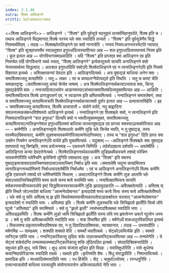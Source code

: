 ```yaml
---
index: 3.1.46
sutra: श्लिष आलिङ्गने
vritti: balamanorama
---
```


<<श्लिष आलिङ्गने>> - आलिङ्गने । "श्लिष" इति पूर्वसूत्रे यदनुवृत्तं तत्सर्वमिहानुवर्तते, श्लिष इति च । तथाच आलिङ्गने विद्यमानात् श्लिषेः परस्य च्लेः क्सः स्यादिति लभ्यते । "श्लिषः" इति पूर्वसूत्रेणैव सिद्धे नियमार्थमिदम् । तदाह —  श्लिषश्च्लेरालिङ्गने एव क्सो नान्यत्रेति । नन्वयं नियमःअनन्तरस्येटति न्यायात् "श्लिष" इति सूत्रप्राप्तस्यैव स्यान्नतुशल इगुपधा॑दित्यस्यापीत्यत आह —  शल इगुपधादित्यस्याप्ययं नियम इति । कुत इत्यत आह —  योगविभागसमाथ्र्यादिति । यदि "श्लिष" इति प्राप्तएव क्स आलिङ्गन एव इति नियम्येत तर्हि योगविभागो व्यर्थः स्यात्, "श्लिष् आलिङ्गने" इत्येकसूत्रत्वे सत्यपि अनालिङ्गने क्सो नेत्यस्यार्थस्य सिद्धत्वात् । अतःशल इगुपधा॑दिति क्सोऽपि श्लिषेरालिङ्गने एव न त्वनालिङ्गनेऽपि इति नियमो विज्ञायत इत्यर्थः । अश्लिक्षत्कन्यां देवदत्त इति । आलिङ्गदित्यर्थः । अत्र पुषाद्यङं बाधित्वा अनेन क्सः । समाश्लिषज्जतु काष्ठमिति । जतु = लाक्षा । सा च काष्ठलग्नैवोत्पद्यते इति स्थितिः । जतु च काष्टं चेति समाहारद्वन्द्वः ।उपाश्लिषज्जतु काष्ठं चे॑त्येव भाष्यम् । अत्र श्लिषेरालिङ्गनार्थकत्वाऽभावान्न क्सः, किन्तु पुषाद्यङेवेति बावः । नन्वजादित्वाऽभावेन आडागमस्याऽसंभवात्समाश्लिषदित्ययुक्तमित्यत आह —  आङिति । समाश्लिषदित्यत्र श्लिषेः प्रागाङुपसर्ग एव, न त्वाडागम इति भ्रमितव्यमित्यर्थः । नन्वालिङ्गनं समाश्लेषणं, तथा च समाश्लिषज्जतु काष्ठमित्यत्रापि श्लिषेरालिङ्गनार्थकत्वात्क्सो दुर्वार इत्यत आह —  प्रत्यासत्ताविहेति । इह = समाश्लिषज्जतु काष्ठमित्यत्र, श्लिषिः प्रत्यासत्तौ = संयोगे वर्तते, नतु बाह्वादिना संवलनात्मकसंबन्धविशेषरूपे आलिङ्गने इत्यर्थः । नन्वालिङ्गने एव श्लिषश्च्लेः क्सो, न त्वनालिङ्गने इति नियमादनालिङ्गने "शल इगुपधा" दित्यपि क्सो न भवतीत्युक्तमयुक्तं, समाश्लिषज्जतु काष्ठमित्यत्राऽनालिङ्गनेशल इगुपधा॑दितक्सं बाधित्वा परत्वात्पुषाद्यङ एव प्राप्त्या क्सस्याऽप्रसक्तेरित्यत आह — - कर्मणीति । अनालिङ्गनवृत्तेः श्लिषधातोः कर्मणि लुङि च्लेः सिजेव भवति, न तु पुषाद्यङ्, तस्य परस्मैपदविषयत्वात्, कर्मणि लुङश्चभावकर्मणो॑रित्यात्मनेपदनियमात् । तस्य च "शल इगुपधा" दिति प्राप्तः क्स उक्तेन नियमेन अनालिङ्गनेऽपि वार्यते इति युक्तमित्यर्थः । यदुक्तम् — -आलिङ्गने श्लिषश्च्लेः क्सः पुषाद्यङ एवापवादो नतु चिण॑इति, तस्य प्रयोजनमाह — एकवचने चिणिति । तदेवोदाह्मत्य दर्शयति —  अश्लेषीति । आलिङ्गिता कन्या देवदत्तेनेत्यर्थः । श्लिषेरालिङ्गनार्थकात्कर्मणि लुङिप्रथमैकवचने तशब्दे परेचिण भावकर्मणो॑रिति च्लेश्चिणि कृतेचिणो लु॑गिति तशब्दस्य लुक् । अत्र "श्लिष" इति क्सस्य पुषाद्यङ्मात्रापवादत्वाच्चिणपवादत्वाऽभावाच्चिण् निर्बाध इति भावः ।समाश्लेषि जतुना काष्ठ॑मित्यत्र त्वनालिङ्गनाच्च्लेश्चिणो निर्बाधत्वादश्लेषीति निर्बाधमेव । एवं च आलिङ्गने अनालिङ्गनेऽपि श्लिषः कर्मणि लुङि एकवचने तशब्दे परे च्लेश्चिणेवेति स्थितम् । अथाऽनालिङ्गने श्लिषः कर्मणि लुङ आतामि च्लेः क्साऽभावात्सिचिषढो॑रिति षस्य कत्वे सस्य षत्वे रूपमिति भावः । नन्वश्लिक्षामित्यत्र सत्यपि क्सेकस्स्याची॑त्यकारलोपे इष्टं सिद्धमित्यस्वरसात्कर्मणि लुङि झादावुदाहरति —  अश्लिक्षतेत्यादि । अश्लिष् स् झेति स्थिते जोऽन्तादेशं बाधित्वा "आत्मनेपदेष्वनतः" इत्यदादेशे षस्य कत्वे सिचः सस्य षत्वे अश्लिक्षतेतीष्यते । च्लेः क्से तु सति अश्लिष् स् झ इति स्थितेक्सस्याची॑त्यकारलोपाऽप्रसक्तेरतः परत्वात् "आत्मनेपदेष्वनतः" इत्यदादेशो न स्यादिति भावः । अश्लिष्ठा इति । श्लिषेः कर्मणि लुङस्थासि च्लेः सिचिझलो झली॑ति सिचो लोपे ष्टुत्वे "अश्लिष्ठा" इति रूपमिष्यते । क्से तु "झलो झली" त्यसंभवादश्लिक्षथा स्यादिति भावः । अश्लिड्ढ्वमिति । श्लिषः कर्मणि लुङो ध्वमि सिचिझलो झली॑ति सस्य लोपे स्य झश्त्वेनन डकारे ष्टुत्वेन धस्य ढः । क्से तु सति अश्लिक्षध्वमिति स्यादिति भावः । शक विभाषित इति । मर्षणेऽर्थे शकधातुरविकल्पित इत्यर्थः । विकल्पश्च प्रकृतपरस्मैपदविषयक एव, न तु दिवादिपाठविषयकः, व्याख्यानात् । तदाह —  उभयपदीति । मर्षणमिह — सामथ्र्यम् । शक्यति शक्यते वेति । समर्थो भवतीत्यर्थः । सेट्कोऽयमित्येके इति । स्वमते त्वनिट्क एवेति भावः । नन्वनिट्कारिकासु लृदितः शकेः पाठात्कथमनिट्कत्वमित्यत आह —  तन्मतेनेति । ये सेट्त्वं शकेर्वदन्ति तन्मतमवलम्ब्याऽनिट्कारिकासु शकि र्लृदित्पठित इत्यर्थः । संपदादिक्विबन्तादिति । रक्षुध्यत इति क्षुध्, भावे क्विप् । क्षुध् अस्य संजाता क्षुधित इति विग्रहः । वसतिक्षुधोरिति । वसेः क्षुधेश्च क्त्वानिष्ठयोरिडागमः स्यादिति तदर्थः । वक्ष्यते इति ।कृत्स्वि॑ति शेषः । षिधु संराद्धाविति । निष्पत्तावित्यर्थः । प्रामादिक इति । माधवादिसंमत्वादिति भावः । रध हिंसेति । सेट् । चतुर्थाऽन्तोयम् । ररन्धतुरिति । एत्त्वाभ्यासलोपौ बाधित्वा परत्वान्नुमि संयोगात्परत्वेन अकित्त्वान्नलोपो नेति भावः ।